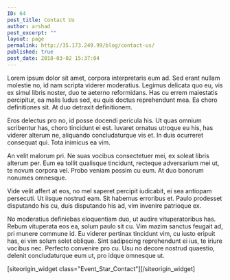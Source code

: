 ```yaml
---
ID: 64
post_title: Contact Us
author: arshad
post_excerpt: ""
layout: page
permalink: http://35.173.249.99/blog/contact-us/
published: true
post_date: 2018-03-02 15:37:04
---
```

<div id="pl-240"  class="panel-layout" ><div id="pg-240-0"  class="panel-grid panel-no-style" ><div id="pgc-240-0-0"  class="panel-grid-cell"  data-weight="1" ><div id="panel-240-0-0-0" class="so-panel widget widget_text panel-first-child" data-index="0" data-style="{&quot;background_image_attachment&quot;:false,&quot;background_display&quot;:&quot;tile&quot;}" >			<div class="textwidget"><p>Lorem ipsum dolor sit amet, corpora interpretaris eum ad. Sed erant nullam molestie no, id nam scripta viderer moderatius. Legimus delicata quo eu, vis ex simul libris noster, duo te aeterno reformidans. Has cu errem maiestatis percipitur, ea malis ludus sed, eu quis doctus reprehendunt mea. Ea choro definitiones sit. At duo detraxit definitionem.</p>
<p>Eros delectus pro no, id posse docendi pericula his. Ut quas omnium scribentur has, choro tincidunt ei est. Iuvaret ornatus utroque eu his, has viderer alterum ne, aliquando concludaturque vis et. In duis ocurreret consequat qui. Tota inimicus ea vim.</p>
<p>An velit malorum pri. Ne suas vocibus consectetuer mei, ex soleat libris alterum per. Eum ea tollit qualisque tincidunt, recteque adversarium mei ut, te novum corpora vel. Probo veniam possim cu eum. At duo bonorum nonumes omnesque.</p>
<p>Vide velit affert at eos, no mel saperet percipit iudicabit, ei sea antiopam persecuti. Ut iisque nostrud eam. Sit habemus erroribus et. Paulo prodesset disputando his cu, duis disputando his ad, vim invenire patrioque ex.</p>
<p>No moderatius definiebas eloquentiam duo, ut audire vituperatoribus has. Rebum vituperata eos ea, solum paulo sit cu. Vim mazim sanctus feugait ad, pri munere commune id. Eu viderer pertinax tincidunt vim, cu iusto eripuit has, ei vim solum solet oblique. Sint sadipscing reprehendunt ei ius, te iriure vocibus nec. Perfecto convenire pro cu. Usu no decore nostrud quaestio, delenit concludaturque eum ut, pro idque omnesque ut.</p>
</div>
		</div><div id="panel-240-0-0-1" class="so-panel widget widget_event_star_contact panel-last-child" data-index="1" data-style="{&quot;background_display&quot;:&quot;tile&quot;}" >[siteorigin_widget class="Event_Star_Contact"]<input type="hidden" value="{&quot;instance&quot;:{&quot;unique_id&quot;:&quot;&quot;,&quot;title&quot;:&quot;Contact us&quot;,&quot;shortcode&quot;:&quot;[contact-form-7 id=&quot;98&quot; title=&quot;Contact form 1&quot;]&quot;,&quot;page_id&quot;:75,&quot;background_options&quot;:&quot;default&quot;},&quot;args&quot;:{&quot;before_widget&quot;:&quot;&lt;div id=&quot;panel-240-0-0-1&quot; class=&quot;so-panel widget widget_event_star_contact panel-last-child&quot; data-index=&quot;1&quot; data-style=&quot;{&amp;quot;background_display&amp;quot;:&amp;quot;tile&amp;quot;}&quot; &gt;&quot;,&quot;after_widget&quot;:&quot;&lt;/div&gt;&quot;,&quot;before_title&quot;:&quot;&lt;h3 class=&quot;widget-title&quot;&gt;&quot;,&quot;after_title&quot;:&quot;&lt;/h3&gt;&quot;,&quot;widget_id&quot;:&quot;widget-0-0-1&quot;}}" />[/siteorigin_widget]</div></div></div></div>